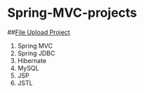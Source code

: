 # Spring-MVC-projects 

##[File Upload Project](file-upload)

1. Spring MVC
2. Spring JDBC
3. Hibernate
3. MySQL
4. JSP
5. JSTL

